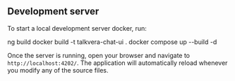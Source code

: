 ## Development server

To start a local development server docker, run:

ng build
docker build -t talkvera-chat-ui .
docker compose up --build -d


Once the server is running, open your browser and navigate to `http://localhost:4202/`. The application will automatically reload whenever you modify any of the source files.

